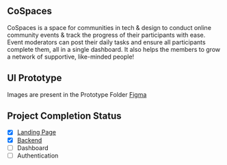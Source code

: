 ## CoSpaces

CoSpaces is a space for communities in tech & design to conduct online community events & track the progress of their participants with ease. Event moderators can post their daily tasks and ensure all participants complete them, all in a single dashboard. It also helps the members to grow a network of supportive, like-minded people!

## UI Prototype

Images are present in the Prototype Folder
[Figma](https://www.figma.com/proto/BWGPab6AnuqjTwybIbyujB/Cospaces?node-id=0%3A1)

## Project Completion Status

- [x] [Landing Page](https://cospaces.netlify.app)
- [x] [Backend](https://github.com/cospacesco/cospaces-backend)
- [ ] Dashboard
- [ ] Authentication
